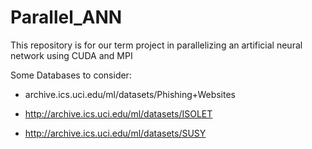 # Parallel_ANN
This repository is for our term project in parallelizing an artificial neural network using CUDA and MPI

Some Databases to consider:

- archive.ics.uci.edu/ml/datasets/Phishing+Websites

- http://archive.ics.uci.edu/ml/datasets/ISOLET

- http://archive.ics.uci.edu/ml/datasets/SUSY

